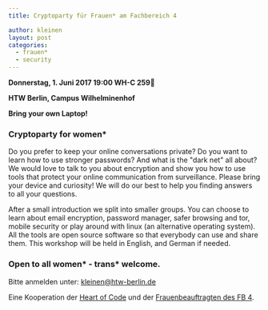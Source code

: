 ```yaml
---
title: Cryptoparty für Frauen* am Fachbereich 4

author: kleinen
layout: post
categories:
  - frauen*
  - security
---
```


__Donnerstag, 1. Juni 2017 19:00 WH-C 259&nbsp;__

__HTW Berlin, Campus Wilhelminenhof__

__Bring your own Laptop!__

### Cryptoparty for women*
Do you prefer to keep your online conversations private? Do you want to learn how to use stronger passwords? And what is the "dark net" all about? We would love to talk to you about encryption and show you how to use tools that protect your online communication from surveillance.
Please bring your device and curiosity! We will do our best to help you finding answers to all your questions.

After a small introduction we split into smaller groups. You can choose to learn about email encryption, password manager, safer browsing and tor, mobile security or play around with linux (an alternative operating system). All the tools are open source software so that everybody can use and share them.
This workshop will be held in English, and German if needed.

### Open to all women* - trans* welcome.

Bitte anmelden unter: kleinen@htw-berlin.de

Eine Kooperation der [Heart of Code](http://heartofcode.org) und der [Frauenbeauftragten des FB 4](http://www.f4.htw-berlin.de/kontakt/frauenbeauftragte/).
